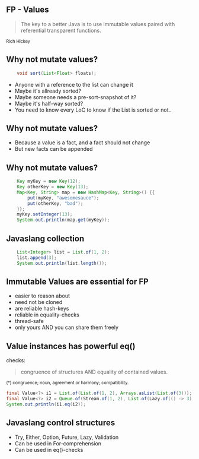 ## FP - Values

> The key to a better Java is to use immutable values paired with referential transparent functions.

<small>Rich Hickey</small>


## Why not mutate values?
~~~java
    void sort(List<Float> floats);
~~~
- Anyone with a reference to the list can change it
- Maybe it's allready sorted?
- Maybe someone needs a pre-sort-snapshot of it?
- Maybe it's half-way sorted?
- You need to know every LoC to know if the List is sorted or not..


## Why not mutate values?

- Because a value is a fact, and a fact should not change
- But new facts can be appended


## Why not mutate values?
~~~java
    Key myKey = new Key(12);
    Key otherKey = new Key(13);
    Map<Key, String> map = new HashMap<Key, String>() {{
        put(myKey, "awesomesauce");
        put(otherKey, "bad");
    }};
    myKey.setInteger(13);
    System.out.println(map.get(myKey));
~~~    


## Javaslang collection

~~~java
    List<Integer> list = List.of(1, 2);
    list.append(3);
    System.out.println(list.length());
~~~


## Immutable Values are essential for FP

- easier to reason about
- need not be cloned
- are reliable hash-keys
- reliable in equality-checks
- thread-safe
- only yours AND you can share them freely


## Value instances has powerful eq()

checks:
> congruence of structures AND equality of contained values.

<small> (*) congruence; noun, agreement or harmony; compatibility.</small>

~~~java
final Value<?> i1 = List.of(List.of(1, 2), Arrays.asList(List.of(3)));
final Value<?> i2 = Queue.of(Stream.of(1, 2), List.of(Lazy.of(() -> 3)));
System.out.println(i1.eq(i2));
~~~


## Javaslang control structures
- Try, Either, Option, Future, Lazy, Validation
- Can be used in For-comprehension
- Can be used in eq()-checks
